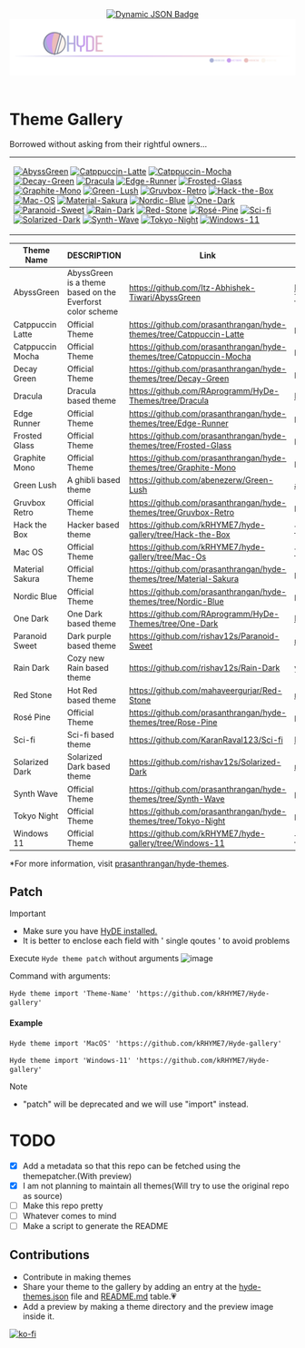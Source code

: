 <div align = center>
    <a href="https://discord.gg/AYbJ9MJez7">
<img alt="Dynamic JSON Badge" src="https://img.shields.io/badge/dynamic/json?url=https%3A%2F%2Fdiscordapp.com%2Fapi%2Finvites%2FmT5YqjaJFh%3Fwith_counts%3Dtrue&query=%24.approximate_member_count&suffix=%20members&style=for-the-badge&logo=discord&logoSize=auto&label=The%20HyDe%20Project&labelColor=ebbcba&color=c79bf0">
    </a>
</div>
<div align = center><img src="https://raw.githubusercontent.com/prasanthrangan/hyprdots/main/Source/assets/hyde_banner.png"><br><br></div>

<!-- 
<img alt="Dynamic JSON Badge" src="https://img.shields.io/badge/dynamic/json?url=https%3A%2F%2Fdiscordapp.com%2Fapi%2Finvites%2FmT5YqjaJFh%3Fwith_counts%3Dtrue&query=%24.approximate_member_count&suffix=%20members&style=for-the-badge&logo=discord&logoSize=auto&label=The%20HyDe%20Project&labelColor=ebbcba&color=c79bf0">

<img alt="Dynamic JSON Badge" src="https://img.shields.io/badge/dynamic/json?url=https%3A%2F%2Fdiscordapp.com%2Fapi%2Finvites%2FmT5YqjaJFh%3Fwith_counts%3Dtrue&query=%24.approximate_presence_count&suffix=%20online&style=for-the-badge&logo=discord&logoSize=auto&label=The%20HyDe%20Project&labelColor=ebbcba&color=c79bf0">
-->

# Theme Gallery
Borrowed without asking from their rightful owners...

<div align="center">
  <table><tr><td>

[![AbyssGreen](https://placehold.co/130x30/373C3F/83B38E?text=AbyssGreen&font=Oswald)](https://github.com/prasanthrangan/hyde-themes/tree/AbyssGreen)
[![Catppuccin-Latte](https://placehold.co/130x30/dd7878/eff1f5?text=Catppuccin-Latte&font=Oswald)](https://github.com/prasanthrangan/hyde-themes/tree/Catppuccin-Latte)
[![Catppuccin-Mocha](https://placehold.co/130x30/b4befe/11111b?text=Catppuccin-Mocha&font=Oswald)](https://github.com/prasanthrangan/hyde-themes/tree/Catppuccin-Mocha)
[![Decay-Green](https://placehold.co/130x30/14161E/95D3AF?text=Decay-Green&font=Oswald)](https://github.com/prasanthrangan/hyde-themes/tree/Decay-Green)
[![Dracula](https://placehold.co/130x30/2B2E3B/607988?text=Dracula&font=Oswald)](https://github.com/prasanthrangan/hyde-themes/tree/Dracula)
[![Edge-Runner](https://placehold.co/130x30/fada16/000000?text=Edge-Runner&font=Oswald)](https://github.com/prasanthrangan/hyde-themes/tree/Edge-Runner)
[![Frosted-Glass](https://placehold.co/130x30/7ed6ff/1e4c84?text=Frosted-Glass&font=Oswald)](https://github.com/prasanthrangan/hyde-themes/tree/Frosted-Glass)
[![Graphite-Mono](https://placehold.co/130x30/222222/D9D9D9?text=Graphite-Mono&font=Oswald)](https://github.com/prasanthrangan/hyde-themes/tree/Graphite-Mono)
[![Green-Lush](https://placehold.co/130x30/89E574/153550?text=Green-Lush&font=Oswald)](https://github.com/prasanthrangan/hyde-themes/tree/Green-Lush)
[![Gruvbox-Retro](https://placehold.co/130x30/353842/ADAE89?text=Gruvbox-Retro&font=Oswald)](https://github.com/prasanthrangan/hyde-themes/tree/Gruvbox-Retro)
[![Hack-the-Box](https://placehold.co/130x30/061234/50AA09?text=Hack-the-Box&font=Oswald)](https://github.com/prasanthrangan/hyde-themes/tree/Hack-the-Box)
[![Mac-OS](https://placehold.co/130x30/857990/B9D7EA?text=Mac-OS&font=Oswald)](https://github.com/prasanthrangan/hyde-themes/tree/Mac-OS)
[![Material-Sakura](https://placehold.co/130x30/f2e9e1/b4637a?text=Material-Sakura&font=Oswald)](https://github.com/prasanthrangan/hyde-themes/tree/Material-Sakura)
[![Nordic-Blue](https://placehold.co/130x30/7B98B8/CAD7E1?text=Nordic-Blue&font=Oswald)](https://github.com/prasanthrangan/hyde-themes/tree/Nordic-Blue)
[![One-Dark](https://placehold.co/130x30/1E212B/5B6B76?text=One-Dark&font=Oswald)](https://github.com/prasanthrangan/hyde-themes/tree/One-Dark)
[![Paranoid-Sweet](https://placehold.co/130x30/821595/51ABAB?text=Paranoid-Sweet&font=Oswald)](https://github.com/prasanthrangan/hyde-themes/tree/Paranoid-Sweet)
[![Rain-Dark](https://placehold.co/130x30/1E2233/822195?text=Rain-Dark&font=Oswald)](https://github.com/prasanthrangan/hyde-themes/tree/Rain-Dark)
[![Red-Stone](https://placehold.co/130x30/7E5655/C94342?text=Red-Stone&font=Oswald)](https://github.com/prasanthrangan/hyde-themes/tree/Red-Stone)
[![Rosé-Pine](https://placehold.co/130x30/c4a7e7/191724?text=Rosé-Pine&font=Oswald)](https://github.com/prasanthrangan/hyde-themes/tree/Rose-Pine)
[![Sci-fi](https://placehold.co/130x30/0D55B2/249CB6?text=Sci-fi&font=Oswald)](https://github.com/prasanthrangan/hyde-themes/tree/Sci-fi)
[![Solarized-Dark](https://placehold.co/130x30/044655/259E9C?text=Solarized-Dark&font=Oswald)](https://github.com/prasanthrangan/hyde-themes/tree/Solarized-Dark)
[![Synth-Wave](https://placehold.co/130x30/495495/ff7edb?text=Synth-Wave&font=Oswald)](https://github.com/prasanthrangan/hyde-themes/tree/Synth-Wave)
[![Tokyo-Night](https://placehold.co/130x30/7aa2f7/24283b?text=Tokyo-Night&font=Oswald)](https://github.com/prasanthrangan/hyde-themes/tree/Tokyo-Night)
[![Windows-11](https://placehold.co/130x30/277AE6/D2DCFD?text=Windows-11&font=Oswald)](https://github.com/prasanthrangan/hyde-themes/tree/Windows-11)



  </td></tr></table>
</div>

| Theme Name | DESCRIPTION | Link | Author |
|------------|-------------|------|--------|
| AbyssGreen      | AbyssGreen is a theme based on the Everforst color scheme | https://github.com/Itz-Abhishek-Tiwari/AbyssGreen | [Itz-Abhishek-Tiwari](https://github.com/Itz-Abhishek-Tiwari) |
| Catppuccin Latte| Official Theme             | https://github.com/prasanthrangan/hyde-themes/tree/Catppuccin-Latte | [prasanthrangan](https://github.com/prasanthrangan) |
| Catppuccin Mocha| Official Theme             | https://github.com/prasanthrangan/hyde-themes/tree/Catppuccin-Mocha | [prasanthrangan](https://github.com/prasanthrangan) |
| Decay Green     | Official Theme             | https://github.com/prasanthrangan/hyde-themes/tree/Decay-Green | [prasanthrangan](https://github.com/prasanthrangan) |
| Dracula         | Dracula based theme        | https://github.com/RAprogramm/HyDe-Themes/tree/Dracula | [RAprogramm](https://github.com/RAprogramm) |
| Edge Runner     | Official Theme             | https://github.com/prasanthrangan/hyde-themes/tree/Edge-Runner | [prasanthrangan](https://github.com/prasanthrangan) |
| Frosted Glass   | Official Theme             | https://github.com/prasanthrangan/hyde-themes/tree/Frosted-Glass | [prasanthrangan](https://github.com/prasanthrangan) |
| Graphite Mono   | Official Theme             | https://github.com/prasanthrangan/hyde-themes/tree/Graphite-Mono | [prasanthrangan](https://github.com/prasanthrangan) |
| Green Lush      | A ghibli based theme       | https://github.com/abenezerw/Green-Lush |  [abenezerw](https://github.com/abenezerw ) |
| Gruvbox Retro   | Official Theme             | https://github.com/prasanthrangan/hyde-themes/tree/Gruvbox-Retro | [prasanthrangan](https://github.com/prasanthrangan) |
| Hack the Box    | Hacker based theme         | https://github.com/kRHYME7/hyde-gallery/tree/Hack-the-Box | [T-Crypt](https://github.com/T-Crypt) |
| Mac OS          | Official Theme             | https://github.com/kRHYME7/hyde-gallery/tree/Mac-Os | [T-Crypt](https://github.com/T-Crypt) |
| Material Sakura | Official Theme             | https://github.com/prasanthrangan/hyde-themes/tree/Material-Sakura | [prasanthrangan](https://github.com/prasanthrangan) |
| Nordic Blue     | Official Theme             | https://github.com/prasanthrangan/hyde-themes/tree/Nordic-Blue | [prasanthrangan](https://github.com/prasanthrangan) |
| One Dark        | One Dark based theme       | https://github.com/RAprogramm/HyDe-Themes/tree/One-Dark | [RAprogramm](https://github.com/RAprogramm) |
| Paranoid Sweet  | Dark purple based theme    | https://github.com/rishav12s/Paranoid-Sweet |  [rishav12s](https://github.com/rishav12s ) |
| Rain Dark       | Cozy new Rain based theme  | https://github.com/rishav12s/Rain-Dark |  [yashranjan1](https://github.com/yashranjan1 ) |
| Red Stone       | Hot Red based theme        | https://github.com/mahaveergurjar/Red-Stone | [mahaveergurjar](https://github.com/mahaveergurjar) |
| Rosé Pine       | Official Theme             | https://github.com/prasanthrangan/hyde-themes/tree/Rose-Pine | [prasanthrangan](https://github.com/prasanthrangan) |
| Sci-fi          | Sci-fi based theme         | https://github.com/KaranRaval123/Sci-fi | [KaranRaval123](https://github.com/KaranRaval123) |
| Solarized Dark  | Solarized Dark based theme | https://github.com/rishav12s/Solarized-Dark |  [rishav12s](https://github.com/rishav12s ) |
| Synth Wave      | Official Theme             | https://github.com/prasanthrangan/hyde-themes/tree/Synth-Wave | [prasanthrangan](https://github.com/prasanthrangan) |
| Tokyo Night     | Official Theme             | https://github.com/prasanthrangan/hyde-themes/tree/Tokyo-Night | [prasanthrangan](https://github.com/prasanthrangan) |
| Windows 11      | Official Theme             | https://github.com/kRHYME7/hyde-gallery/tree/Windows-11 | [T-Crypt](https://github.com/T-Crypt) |

*For more information, visit [prasanthrangan/hyde-themes](https://github.com/prasanthrangan/hyde-themes).











## Patch 

> [!IMPORTANT]
> + Make sure you have [HyDE installed.](https://github.com/prasanthrangan/hyprdots)
> + It is better to enclose each field with ' single qoutes '  to avoid problems

Execute ``` Hyde theme patch ``` without arguments 
![image](https://github.com/kRHYME7/hyde-gallery/assets/53417443/878cec7b-6740-4ffa-8916-cc7cd52b4b07)

Command with arguments:
```
Hyde theme import 'Theme-Name' 'https://github.com/kRHYME7/Hyde-gallery' 
```

#### Example


```
Hyde theme import 'MacOS' 'https://github.com/kRHYME7/Hyde-gallery' 
```

```
Hyde theme import 'Windows-11' 'https://github.com/kRHYME7/Hyde-gallery' 
```

> [!NOTE]
> + "patch" will be deprecated and we will use "import" instead. 


# TODO

- [x] Add a metadata so that this repo can be fetched using the themepatcher.(With preview)
- [x] I am not planning to maintain all themes(Will try to use the original repo as source)   
- [ ] Make this repo pretty
- [ ] Whatever comes to mind
- [ ] Make a script to generate the README 

## Contributions
+ Contribute in making themes
+ Share your theme to the gallery by adding an entry at the [hyde-themes.json](https://github.com/kRHYME7/hyde-gallery/blob/hyde-gallery/hyde-themes.json) file and [README.md](https://github.com/kRHYME7/hyde-gallery/blob/hyde-gallery/README.md) table.💗
+ Add a preview by making a theme directory and the preview image inside it.

 [![ko-fi](https://ko-fi.com/img/githubbutton_sm.svg)](https://ko-fi.com/A0A3TECUZ) 
